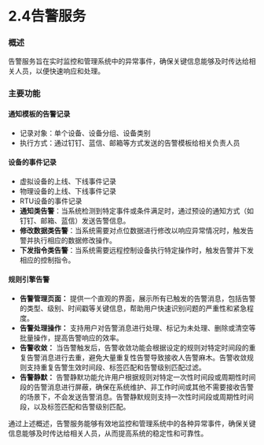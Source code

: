 # 2.4告警服务

### 概述

告警服务旨在实时监控和管理系统中的异常事件，确保关键信息能够及时传达给相关人员，以便快速响应和处理。

### 主要功能

#### 通知模板的告警记录

* 记录对象：单个设备、设备分组、设备类别
* 执行方式：通过钉钉、蓝信、邮箱等方式发送的告警模板给相关负责人员

#### 设备的事件记录

* 虚拟设备的上线、下线事件记录
* 物理设备的上线、下线事件记录
* RTU设备的事件记录
* **通知类告警**：当系统检测到特定事件或条件满足时，通过预设的通知方式（如钉钉、邮箱、蓝信）发送告警信息。
* **修改数据类告警**：当系统需要对点位数据进行修改以响应异常情况时，触发告警并执行相应的数据修改操作。
* **下发指令类告警**：当系统需要远程控制设备执行特定操作时，触发告警并下发相应的控制指令。

#### 规则引擎告警

* **告警管理页面：** 提供一个直观的界面，展示所有已触发的告警消息，包括告警的类型、级别、时间戳等关键信息，帮助用户快速识别问题的严重性和紧急程度。
* **告警处理操作：** 支持用户对告警消息进行处理、标记为未处理、删除或清空等批量操作，提高告警响应的效率。
* **告警收敛：** 当告警触发后，告警收敛功能会根据设定的规则对特定时间段的重复告警消息进行去重，避免大量重复性告警导致接收人告警麻木。告警收敛规则支持重复告警生效时间段、标签匹配和告警级别匹配过滤。
* **告警静默：** 告警静默功能允许用户根据规则对特定一次性时间段或周期性时间段的告警消息进行屏蔽，确保在系统维护、非工作时间或其他不需要接收告警的场景下，不会发送告警消息。告警静默规则支持一次性时间段或周期性时间段，以及标签匹配和告警级别匹配。

通过上述概述，告警服务能够有效地监控和管理系统中的各种异常事件，确保关键信息能够及时传达给相关人员，从而提高系统的稳定性和可靠性。
